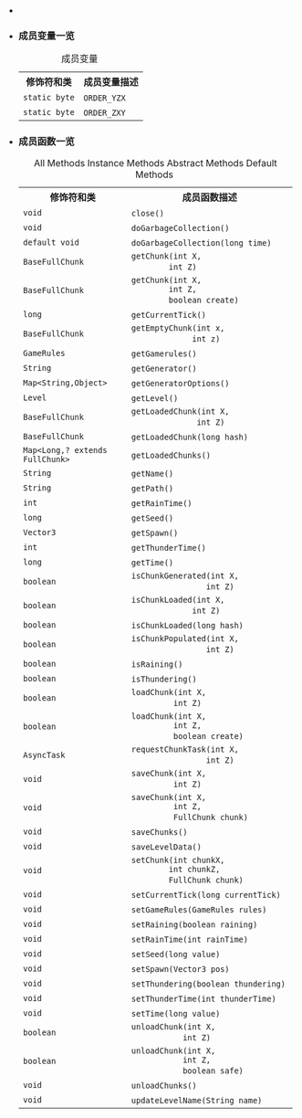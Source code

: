 <div class="summary">
<ul class="blockList">
<li class="blockList">

<li class="blockList"><a name="field.summary">
<!--   -->
</a>
<h3>成员变量一览</h3>
<table class="memberSummary" border="0" cellpadding="3" cellspacing="0" summary="Field Summary table, listing fields, and an explanation">
<caption><span>成员变量</span><span class="tabEnd"> </span></caption>
<tr>
<th>修饰符和类</th>
<th>成员变量描述</th>
</tr>
<tr class="altColor">
<td class="colFirst"><code>static byte</code></td>
<td class="colLast"><code><span class="memberNameLink"><a >ORDER_YZX</a></span></code> </td>
</tr>
<tr class="rowColor">
<td class="colFirst"><code>static byte</code></td>
<td class="colLast"><code><span class="memberNameLink"><a >ORDER_ZXY</a></span></code> </td>
</tr>
</table>
</li>
</ul>
<!-- ========== METHOD SUMMARY =========== -->
<ul class="blockList">
<li class="blockList"><a name="method.summary">
<!--   -->
</a>
<h3>成员函数一览</h3>
<table class="memberSummary" border="0" cellpadding="3" cellspacing="0" summary="Method Summary table, listing methods, and an explanation">
<caption><span id="t0" class="activeTableTab"><span>All Methods</span><span class="tabEnd"> </span></span><span id="t2" class="tableTab"><span><a >Instance Methods</a></span><span class="tabEnd"> </span></span><span id="t3" class="tableTab"><span><a >Abstract Methods</a></span><span class="tabEnd"> </span></span><span id="t5" class="tableTab"><span><a >Default Methods</a></span><span class="tabEnd"> </span></span></caption>
<tr>
<th>修饰符和类</th>
<th>成员函数描述</th>
</tr>
<tr id="i0" class="altColor">
<td class="colFirst"><code>void</code></td>
<td class="colLast"><code><span class="memberNameLink"><a >close</a></span>()</code> </td>
</tr>
<tr id="i1" class="rowColor">
<td class="colFirst"><code>void</code></td>
<td class="colLast"><code><span class="memberNameLink"><a >doGarbageCollection</a></span>()</code> </td>
</tr>
<tr id="i2" class="altColor">
<td class="colFirst"><code>default void</code></td>
<td class="colLast"><code><span class="memberNameLink"><a >doGarbageCollection</a></span>(long time)</code> </td>
</tr>
<tr id="i3" class="rowColor">
<td class="colFirst"><code><a  title="class in cn.nukkit.level.format.generic">BaseFullChunk</a></code></td>
<td class="colLast"><code><span class="memberNameLink"><a >getChunk</a></span>(int X,
        int Z)</code> </td>
</tr>
<tr id="i4" class="altColor">
<td class="colFirst"><code><a  title="class in cn.nukkit.level.format.generic">BaseFullChunk</a></code></td>
<td class="colLast"><code><span class="memberNameLink"><a >getChunk</a></span>(int X,
        int Z,
        boolean create)</code> </td>
</tr>
<tr id="i5" class="rowColor">
<td class="colFirst"><code>long</code></td>
<td class="colLast"><code><span class="memberNameLink"><a >getCurrentTick</a></span>()</code> </td>
</tr>
<tr id="i6" class="altColor">
<td class="colFirst"><code><a  title="class in cn.nukkit.level.format.generic">BaseFullChunk</a></code></td>
<td class="colLast"><code><span class="memberNameLink"><a >getEmptyChunk</a></span>(int x,
             int z)</code> </td>
</tr>
<tr id="i7" class="rowColor">
<td class="colFirst"><code><a  title="class in cn.nukkit.level">GameRules</a></code></td>
<td class="colLast"><code><span class="memberNameLink"><a >getGamerules</a></span>()</code> </td>
</tr>
<tr id="i8" class="altColor">
<td class="colFirst"><code><a  title="class or interface in java.lang">String</a></code></td>
<td class="colLast"><code><span class="memberNameLink"><a >getGenerator</a></span>()</code> </td>
</tr>
<tr id="i9" class="rowColor">
<td class="colFirst"><code><a  title="class or interface in java.util">Map</a>&lt;<a  title="class or interface in java.lang">String</a>,<a  title="class or interface in java.lang">Object</a>&gt;</code></td>
<td class="colLast"><code><span class="memberNameLink"><a >getGeneratorOptions</a></span>()</code> </td>
</tr>
<tr id="i10" class="altColor">
<td class="colFirst"><code><a  title="class in cn.nukkit.level">Level</a></code></td>
<td class="colLast"><code><span class="memberNameLink"><a >getLevel</a></span>()</code> </td>
</tr>
<tr id="i11" class="rowColor">
<td class="colFirst"><code><a  title="class in cn.nukkit.level.format.generic">BaseFullChunk</a></code></td>
<td class="colLast"><code><span class="memberNameLink"><a >getLoadedChunk</a></span>(int X,
              int Z)</code> </td>
</tr>
<tr id="i12" class="altColor">
<td class="colFirst"><code><a  title="class in cn.nukkit.level.format.generic">BaseFullChunk</a></code></td>
<td class="colLast"><code><span class="memberNameLink"><a >getLoadedChunk</a></span>(long hash)</code> </td>
</tr>
<tr id="i13" class="rowColor">
<td class="colFirst"><code><a  title="class or interface in java.util">Map</a>&lt;<a  title="class or interface in java.lang">Long</a>,? extends <a  title="interface in cn.nukkit.level.format">FullChunk</a>&gt;</code></td>
<td class="colLast"><code><span class="memberNameLink"><a >getLoadedChunks</a></span>()</code> </td>
</tr>
<tr id="i14" class="altColor">
<td class="colFirst"><code><a  title="class or interface in java.lang">String</a></code></td>
<td class="colLast"><code><span class="memberNameLink"><a >getName</a></span>()</code> </td>
</tr>
<tr id="i15" class="rowColor">
<td class="colFirst"><code><a  title="class or interface in java.lang">String</a></code></td>
<td class="colLast"><code><span class="memberNameLink"><a >getPath</a></span>()</code> </td>
</tr>
<tr id="i16" class="altColor">
<td class="colFirst"><code>int</code></td>
<td class="colLast"><code><span class="memberNameLink"><a >getRainTime</a></span>()</code> </td>
</tr>
<tr id="i17" class="rowColor">
<td class="colFirst"><code>long</code></td>
<td class="colLast"><code><span class="memberNameLink"><a >getSeed</a></span>()</code> </td>
</tr>
<tr id="i18" class="altColor">
<td class="colFirst"><code><a  title="class in cn.nukkit.math">Vector3</a></code></td>
<td class="colLast"><code><span class="memberNameLink"><a >getSpawn</a></span>()</code> </td>
</tr>
<tr id="i19" class="rowColor">
<td class="colFirst"><code>int</code></td>
<td class="colLast"><code><span class="memberNameLink"><a >getThunderTime</a></span>()</code> </td>
</tr>
<tr id="i20" class="altColor">
<td class="colFirst"><code>long</code></td>
<td class="colLast"><code><span class="memberNameLink"><a >getTime</a></span>()</code> </td>
</tr>
<tr id="i21" class="rowColor">
<td class="colFirst"><code>boolean</code></td>
<td class="colLast"><code><span class="memberNameLink"><a >isChunkGenerated</a></span>(int X,
                int Z)</code> </td>
</tr>
<tr id="i22" class="altColor">
<td class="colFirst"><code>boolean</code></td>
<td class="colLast"><code><span class="memberNameLink"><a >isChunkLoaded</a></span>(int X,
             int Z)</code> </td>
</tr>
<tr id="i23" class="rowColor">
<td class="colFirst"><code>boolean</code></td>
<td class="colLast"><code><span class="memberNameLink"><a >isChunkLoaded</a></span>(long hash)</code> </td>
</tr>
<tr id="i24" class="altColor">
<td class="colFirst"><code>boolean</code></td>
<td class="colLast"><code><span class="memberNameLink"><a >isChunkPopulated</a></span>(int X,
                int Z)</code> </td>
</tr>
<tr id="i25" class="rowColor">
<td class="colFirst"><code>boolean</code></td>
<td class="colLast"><code><span class="memberNameLink"><a >isRaining</a></span>()</code> </td>
</tr>
<tr id="i26" class="altColor">
<td class="colFirst"><code>boolean</code></td>
<td class="colLast"><code><span class="memberNameLink"><a >isThundering</a></span>()</code> </td>
</tr>
<tr id="i27" class="rowColor">
<td class="colFirst"><code>boolean</code></td>
<td class="colLast"><code><span class="memberNameLink"><a >loadChunk</a></span>(int X,
         int Z)</code> </td>
</tr>
<tr id="i28" class="altColor">
<td class="colFirst"><code>boolean</code></td>
<td class="colLast"><code><span class="memberNameLink"><a >loadChunk</a></span>(int X,
         int Z,
         boolean create)</code> </td>
</tr>
<tr id="i29" class="rowColor">
<td class="colFirst"><code><a  title="class in cn.nukkit.scheduler">AsyncTask</a></code></td>
<td class="colLast"><code><span class="memberNameLink"><a >requestChunkTask</a></span>(int X,
                int Z)</code> </td>
</tr>
<tr id="i30" class="altColor">
<td class="colFirst"><code>void</code></td>
<td class="colLast"><code><span class="memberNameLink"><a >saveChunk</a></span>(int X,
         int Z)</code> </td>
</tr>
<tr id="i31" class="rowColor">
<td class="colFirst"><code>void</code></td>
<td class="colLast"><code><span class="memberNameLink"><a >saveChunk</a></span>(int X,
         int Z,
         <a  title="interface in cn.nukkit.level.format">FullChunk</a> chunk)</code> </td>
</tr>
<tr id="i32" class="altColor">
<td class="colFirst"><code>void</code></td>
<td class="colLast"><code><span class="memberNameLink"><a >saveChunks</a></span>()</code> </td>
</tr>
<tr id="i33" class="rowColor">
<td class="colFirst"><code>void</code></td>
<td class="colLast"><code><span class="memberNameLink"><a >saveLevelData</a></span>()</code> </td>
</tr>
<tr id="i34" class="altColor">
<td class="colFirst"><code>void</code></td>
<td class="colLast"><code><span class="memberNameLink"><a >setChunk</a></span>(int chunkX,
        int chunkZ,
        <a  title="interface in cn.nukkit.level.format">FullChunk</a> chunk)</code> </td>
</tr>
<tr id="i35" class="rowColor">
<td class="colFirst"><code>void</code></td>
<td class="colLast"><code><span class="memberNameLink"><a >setCurrentTick</a></span>(long currentTick)</code> </td>
</tr>
<tr id="i36" class="altColor">
<td class="colFirst"><code>void</code></td>
<td class="colLast"><code><span class="memberNameLink"><a >setGameRules</a></span>(<a  title="class in cn.nukkit.level">GameRules</a> rules)</code> </td>
</tr>
<tr id="i37" class="rowColor">
<td class="colFirst"><code>void</code></td>
<td class="colLast"><code><span class="memberNameLink"><a >setRaining</a></span>(boolean raining)</code> </td>
</tr>
<tr id="i38" class="altColor">
<td class="colFirst"><code>void</code></td>
<td class="colLast"><code><span class="memberNameLink"><a >setRainTime</a></span>(int rainTime)</code> </td>
</tr>
<tr id="i39" class="rowColor">
<td class="colFirst"><code>void</code></td>
<td class="colLast"><code><span class="memberNameLink"><a >setSeed</a></span>(long value)</code> </td>
</tr>
<tr id="i40" class="altColor">
<td class="colFirst"><code>void</code></td>
<td class="colLast"><code><span class="memberNameLink"><a >setSpawn</a></span>(<a  title="class in cn.nukkit.math">Vector3</a> pos)</code> </td>
</tr>
<tr id="i41" class="rowColor">
<td class="colFirst"><code>void</code></td>
<td class="colLast"><code><span class="memberNameLink"><a >setThundering</a></span>(boolean thundering)</code> </td>
</tr>
<tr id="i42" class="altColor">
<td class="colFirst"><code>void</code></td>
<td class="colLast"><code><span class="memberNameLink"><a >setThunderTime</a></span>(int thunderTime)</code> </td>
</tr>
<tr id="i43" class="rowColor">
<td class="colFirst"><code>void</code></td>
<td class="colLast"><code><span class="memberNameLink"><a >setTime</a></span>(long value)</code> </td>
</tr>
<tr id="i44" class="altColor">
<td class="colFirst"><code>boolean</code></td>
<td class="colLast"><code><span class="memberNameLink"><a >unloadChunk</a></span>(int X,
           int Z)</code> </td>
</tr>
<tr id="i45" class="rowColor">
<td class="colFirst"><code>boolean</code></td>
<td class="colLast"><code><span class="memberNameLink"><a >unloadChunk</a></span>(int X,
           int Z,
           boolean safe)</code> </td>
</tr>
<tr id="i46" class="altColor">
<td class="colFirst"><code>void</code></td>
<td class="colLast"><code><span class="memberNameLink"><a >unloadChunks</a></span>()</code> </td>
</tr>
<tr id="i47" class="rowColor">
<td class="colFirst"><code>void</code></td>
<td class="colLast"><code><span class="memberNameLink"><a >updateLevelName</a></span>(<a  title="class or interface in java.lang">String</a> name)</code> </td>
</tr>
</table>
</li>
</ul>
</li>
</ul>
</div>
